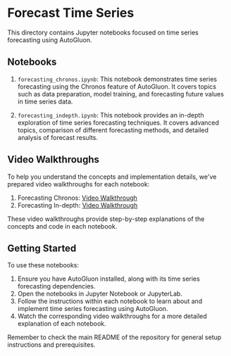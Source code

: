 # Forecast Time Series

This directory contains Jupyter notebooks focused on time series forecasting using AutoGluon.

## Notebooks

1. `forecasting_chronos.ipynb`: This notebook demonstrates time series forecasting using the Chronos feature of AutoGluon. It covers topics such as data preparation, model training, and forecasting future values in time series data.

2. `forecasting_indepth.ipynb`: This notebook provides an in-depth exploration of time series forecasting techniques. It covers advanced topics, comparison of different forecasting methods, and detailed analysis of forecast results.

## Video Walkthroughs

To help you understand the concepts and implementation details, we've prepared video walkthroughs for each notebook:

1. Forecasting Chronos: [Video Walkthrough](https://drive.google.com/file/d/1t1K5p01kP9yxhfMHG0bqGGqqaRVmgJho/view?usp=sharing)
2. Forecasting In-depth: [Video Walkthrough](https://drive.google.com/file/d/1ezvS1qL3WcdT_zqj4P2M-ThAHTw9X9SS/view?usp=sharing)

These video walkthroughs provide step-by-step explanations of the concepts and code in each notebook.

## Getting Started

To use these notebooks:

1. Ensure you have AutoGluon installed, along with its time series forecasting dependencies.
2. Open the notebooks in Jupyter Notebook or JupyterLab.
3. Follow the instructions within each notebook to learn about and implement time series forecasting using AutoGluon.
4. Watch the corresponding video walkthroughs for a more detailed explanation of each notebook.

Remember to check the main README of the repository for general setup instructions and prerequisites.
